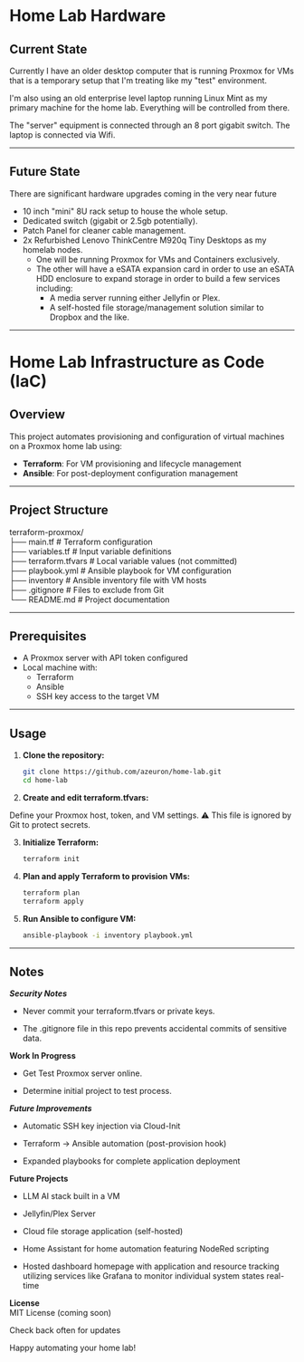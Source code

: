 # Home Lab Hardware

## Current State

Currently I have an older desktop computer that is running Proxmox for VMs that is a temporary setup that I'm treating like my "test" environment.

I'm also using an old enterprise level laptop running Linux Mint as my primary machine for the home lab. Everything will be controlled from there.

The "server" equipment is connected through an 8 port gigabit switch. The laptop is connected via Wifi.

---

## Future State

There are significant hardware upgrades coming in the very near future

- 10 inch "mini" 8U rack setup to house the whole setup.
- Dedicated switch (gigabit or 2.5gb potentially).
- Patch Panel for cleaner cable management.
- 2x Refurbished Lenovo ThinkCentre  M920q Tiny Desktops as my homelab nodes. 
  - One will be running Proxmox for VMs and Containers exclusively. 
  - The other will have a eSATA expansion card in order to use an eSATA HDD enclosure to expand storage in order to build a few services including:
    - A media server running either Jellyfin or Plex.
    - A self-hosted file storage/management solution similar to Dropbox and the like.

---

# Home Lab Infrastructure as Code (IaC)

## Overview

This project automates provisioning and configuration of virtual machines on a Proxmox home lab using:

- **Terraform**: For VM provisioning and lifecycle management
- **Ansible**: For post-deployment configuration management

---

## Project Structure

terraform-proxmox/  <br>
├── main.tf            # Terraform configuration  <br>
├── variables.tf       # Input variable definitions  <br>
├── terraform.tfvars   # Local variable values (not committed)  <br>
├── playbook.yml       # Ansible playbook for VM configuration  <br>
├── inventory          # Ansible inventory file with VM hosts  <br>
├── .gitignore         # Files to exclude from Git  <br>
└── README.md          # Project documentation  <br>


---

## Prerequisites

- A Proxmox server with API token configured
- Local machine with:
  - Terraform
  - Ansible
  - SSH key access to the target VM

---

## Usage

1. **Clone the repository:**

   ```bash
   git clone https://github.com/azeuron/home-lab.git
   cd home-lab
   ```

2. **Create and edit terraform.tfvars:**

Define your Proxmox host, token, and VM settings.
⚠️ This file is ignored by Git to protect secrets.

3. **Initialize Terraform:**

   ```bash
   terraform init
   ```

4. **Plan and apply Terraform to provision VMs:**

   ```bash
   terraform plan
   terraform apply
   ```

5. **Run Ansible to configure VM:**
   
   ```bash
   ansible-playbook -i inventory playbook.yml
   ```

---

## Notes

***Security Notes***<br>
- Never commit your terraform.tfvars or private keys.

- The .gitignore file in this repo prevents accidental commits of sensitive data.

**Work In Progress**<br>
- Get Test Proxmox server online.

- Determine initial project to test process.

***Future Improvements***<br>
- Automatic SSH key injection via Cloud-Init

- Terraform → Ansible automation (post-provision hook)

- Expanded playbooks for complete application deployment

**Future Projects**<br>
- LLM AI stack built in a VM

- Jellyfin/Plex Server

- Cloud file storage application (self-hosted)

- Home Assistant for home automation featuring NodeRed scripting

- Hosted dashboard homepage with application and resource tracking utilizing services like Grafana to monitor individual system states real-time

**License**<br>
MIT License (coming soon)

Check back often for updates

Happy automating your home lab!
